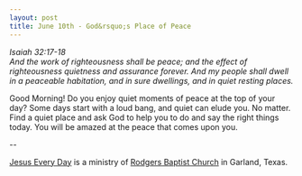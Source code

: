 ```yaml
---
layout: post
title: June 10th - God&rsquo;s Place of Peace
---
```


_Isaiah 32:17-18  
And the work of righteousness shall be peace; and the effect of
righteousness quietness and assurance forever. And my people shall
dwell in a peaceable habitation, and in sure dwellings, and in quiet
resting places._

Good Morning! Do you enjoy quiet moments of peace at the top of
your day? Some days start with a loud bang, and quiet can elude you.
No matter. Find a quiet place and ask God to help you to do and say
the right things today. You will be amazed at the peace that comes
upon you.

 --

<a href=http://jesuseveryday.net>Jesus Every Day</a> is a ministry of <a href=http://rodgersbaptist.net>Rodgers Baptist Church</a> in Garland, Texas.
